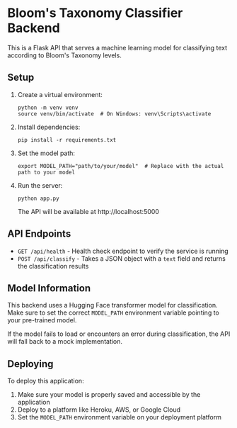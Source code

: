 
# Bloom's Taxonomy Classifier Backend

This is a Flask API that serves a machine learning model for classifying text according to Bloom's Taxonomy levels.

## Setup

1. Create a virtual environment:
   ```
   python -m venv venv
   source venv/bin/activate  # On Windows: venv\Scripts\activate
   ```

2. Install dependencies:
   ```
   pip install -r requirements.txt
   ```

3. Set the model path:
   ```
   export MODEL_PATH="path/to/your/model"  # Replace with the actual path to your model
   ```

4. Run the server:
   ```
   python app.py
   ```

   The API will be available at http://localhost:5000

## API Endpoints

- `GET /api/health` - Health check endpoint to verify the service is running
- `POST /api/classify` - Takes a JSON object with a `text` field and returns the classification results

## Model Information

This backend uses a Hugging Face transformer model for classification. Make sure to set the correct `MODEL_PATH` environment variable pointing to your pre-trained model.

If the model fails to load or encounters an error during classification, the API will fall back to a mock implementation.

## Deploying

To deploy this application:

1. Make sure your model is properly saved and accessible by the application
2. Deploy to a platform like Heroku, AWS, or Google Cloud
3. Set the `MODEL_PATH` environment variable on your deployment platform


